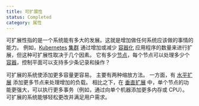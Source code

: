 ```yaml
---
title: 可扩展性
status: Completed
category: 属性
---
```


可扩展性指的是一个系统能有多大的发展。这就是增加做任何系统应该做的事情的能力。 例如，[Kubernetes](/zh-cn/kubernetes/) [集群](/zh-cn/cluster/) 通过增加或减少 [容器化](/zh-cn/containerization/) 应用程序的数量来进行扩展，但这种可扩展性取决于几个因素。 它有多少[节点](/nodes/)，每个节点可以处理多少个[容器](/zh-cn/container/)，控制平面可以支持多少条记录和操作？

可扩展的系统使添加更多容量更容易。 主要有两种缩放方法。 一方面，有 [水平扩展](/horizontal-scaling/) 添加更多节点来处理增加的负载。 相比之下，在 [垂直扩展](/vertical-scaling/) 中，单个节点的功能更强大，可以执行更多事务（例如，通过向单个机器添加更多内存或 CPU）。 可扩展的系统能够轻松更改并满足用户需求。
